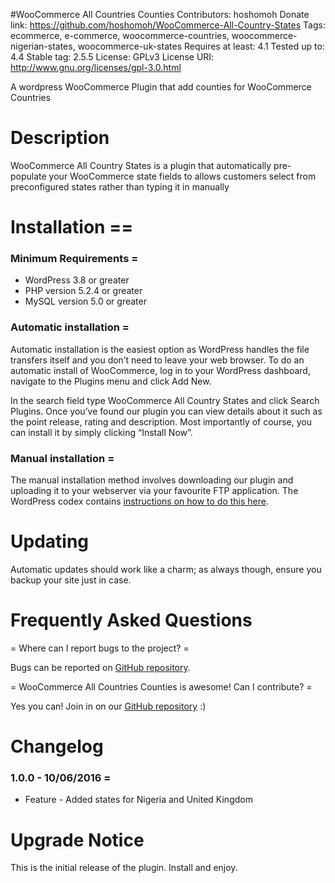 #WooCommerce All Countries Counties
Contributors: hoshomoh
Donate link: https://github.com/hoshomoh/WooCommerce-All-Country-States <Just star the repo>
Tags: ecommerce, e-commerce, woocommerce-countries, woocommerce-nigerian-states, woocommerce-uk-states
Requires at least: 4.1
Tested up to: 4.4
Stable tag: 2.5.5
License: GPLv3
License URI: http://www.gnu.org/licenses/gpl-3.0.html

A wordpress WooCommerce Plugin that add counties for WooCommerce Countries

# Description

WooCommerce All Country States is a plugin that automatically pre-populate your WooCommerce state fields to allows customers select from preconfigured states rather than typing it in manually

# Installation ==

### Minimum Requirements =

* WordPress 3.8 or greater
* PHP version 5.2.4 or greater
* MySQL version 5.0 or greater

### Automatic installation =

Automatic installation is the easiest option as WordPress handles the file transfers itself and you don’t need to leave your web browser. To do an automatic install of WooCommerce, log in to your WordPress dashboard, navigate to the Plugins menu and click Add New.

In the search field type WooCommerce All Country States and click Search Plugins. Once you’ve found our plugin you can view details about it such as the point release, rating and description. Most importantly of course, you can install it by simply clicking “Install Now”.

### Manual installation =

The manual installation method involves downloading our plugin and uploading it to your webserver via your favourite FTP application. The WordPress codex contains [instructions on how to do this here](http://codex.wordpress.org/Managing_Plugins#Manual_Plugin_Installation).

# Updating

Automatic updates should work like a charm; as always though, ensure you backup your site just in case.

# Frequently Asked Questions

= Where can I report bugs to the project? =

Bugs can be reported on [GitHub repository](https://github.com/hoshomoh/WooCommerce-All-Country-States/issues).

= WooCommerce All Countries Counties is awesome! Can I contribute? =

Yes you can! Join in on our [GitHub repository](https://github.com/hoshomoh/WooCommerce-All-Country-States) :)

# Changelog

### 1.0.0 - 10/06/2016 =
* Feature - Added states for Nigeria and United Kingdom

# Upgrade Notice
This is the initial release of the plugin. Install and enjoy.
